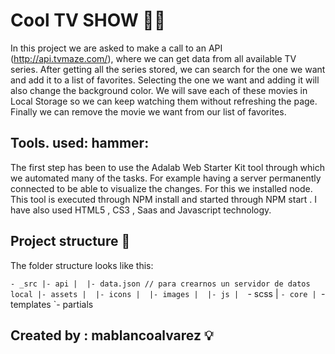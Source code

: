 
# Cool TV SHOW :movie_camera::mag_right:

In this project we are asked to make a call to an API (http://api.tvmaze.com/), where we can get data from all available TV series. After getting all the series stored, we can search for the one we want and add it to a list of favorites. 
Selecting the one we want and adding it will also change the background color.
We will save each of these movies in Local Storage so we can keep watching them without refreshing the page.
Finally we can remove the movie we want from our list of favorites.


## Tools.  used:   hammer:


The first step has been to use the Adalab Web Starter Kit tool through which we automated many of the tasks. For example having a server permanently connected to be able to visualize the changes. For this we installed node.
This tool is executed through NPM install and started through NPM start .
I have also used HTML5 , CS3 , Saas and Javascript technology.



## Project structure   :open_file_folder:

The folder structure looks like this:


`- _src
   |- api
   |  |- data.json // para crearnos un servidor de datos local
   |- assets
   |  |- icons
   |  |- images
   |  |- js
   |  `- scss
   |     `- core
   |
   `- templates
      `- partials
      
      

## Created by : mablancoalvarez  :bulb:
